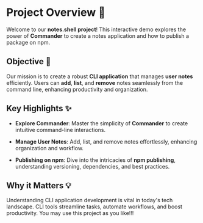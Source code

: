 # Project Overview 🚀

Welcome to our **notes.shell project**! This interactive demo explores the power of **Commander** to create a notes application and how to publish a package on npm.

## Objective 🎯

Our mission is to create a robust **CLI application** that manages **user notes** efficiently. Users can **add**, **list**, and **remove** notes seamlessly from the command line, enhancing productivity and organization.

## Key Highlights ✨

- **Explore Commander**: Master the simplicity of **Commander** to create intuitive command-line interactions.
- **Manage User Notes**: Add, list, and remove notes effortlessly, enhancing organization and workflow.

- **Publishing on npm**: Dive into the intricacies of **npm publishing**, understanding versioning, dependencies, and best practices.

## Why it Matters 💡

Understanding CLI application development is vital in today's tech landscape. CLI tools streamline tasks, automate workflows, and boost productivity. You may use this project as you like!!!
